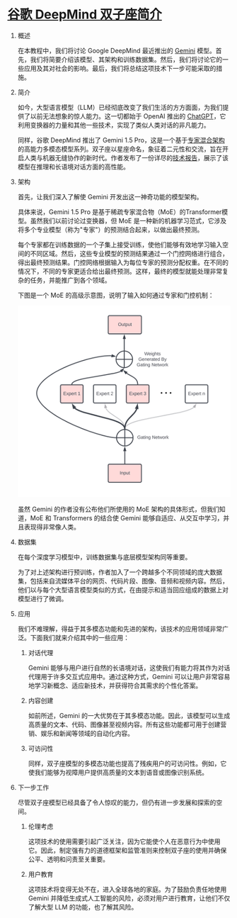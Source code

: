 # [谷歌 DeepMind 双子座简介](https://www.baeldung.com/cs/gemini-google-deepmind)

1. 概述

    在本教程中，我们将讨论 Google DeepMind 最近推出的 [Gemini](https://deepmind.google/technologies/gemini/#introduction) 模型。首先，我们将简要介绍该模型、其架构和训练数据集。然后，我们将讨论它的一些应用及其对社会的影响。最后，我们将总结这项技术下一步可能采取的措施。

2. 简介

    如今，大型语言模型（LLM）已经彻底改变了我们生活的方方面面，为我们提供了以前无法想象的惊人能力。这一切都始于 OpenAI 推出的 [ChatGPT](../../chatgpt-model-zh.md)，它利用变换器的力量和其他一些技术，实现了类似人类对话的非凡能力。

    同样，谷歌 DeepMind 推出了 Gemini 1.5 Pro，这是一个基于[专家混合架构](https://huggingface.co/blog/moe)的高能力多模态模型系列。双子座以星座命名，象征着二元性和交流，旨在开启人类与机器无缝协作的新时代。作者发布了一份详尽的[技术报告](https://blog.google/technology/ai/google-gemini-ai/#sundar-note)，展示了该模型在推理和长语境对话方面的高性能。

3. 架构

    首先，让我们深入了解使 Gemini 开发出这一神奇功能的模型架构。

    具体来说，Gemini 1.5 Pro 是基于稀疏专家混合物（MoE）的Transformer模型。虽然我们以前讨论过变换器，但 MoE 是一种新的机器学习范式，它涉及将多个专业模型（称为"专家"）的预测结合起来，以做出最终预测。

    每个专家都在训练数据的一个子集上接受训练，使他们能够有效地学习输入空间的不同区域。然后，这些专业模型的预测结果通过一个门控网络进行组合，得出最终预测结果。门控网络根据输入为每位专家的预测分配权重。在不同的情况下，不同的专家更适合给出最终预测。这样，最终的模型就能处理非常复杂的任务，并能推广到各个领域。

    下图是一个 MoE 的高级示意图，说明了输入如何通过专家和门控机制：

    ![169image](pic/1695407447-image1.webp)

    虽然 Gemini 的作者没有公布他们所使用的 MoE 架构的具体形式，但我们知道，MoE 和 Transformers 的结合使 Gemini 能够自适应、从交互中学习，并且表现得非常像人类。

4. 数据集

    在每个深度学习模型中，训练数据集与底层模型架构同等重要。

    为了对上述架构进行预训练，作者加入了一个跨越多个不同领域的庞大数据集，包括来自流媒体平台的网页、代码片段、图像、音频和视频内容。然后，他们以与每个大型语言模型类似的方式，在由提示和适当回应组成的数据上对模型进行了微调。

5. 应用

    我们不难理解，得益于其多模态功能和先进的架构，该技术的应用领域非常广泛。下面我们就来介绍其中的一些应用：

    1. 对话代理

        Gemini 能够与用户进行自然的长语境对话，这使我们有能力将其作为对话代理用于许多交互式应用中。通过这种方式，Gemini 可以让用户非常容易地学习新概念、适应新技术，并获得符合其需求的个性化答案。

    2. 内容创建

        如前所述，Gemini 的一大优势在于其多模态功能。因此，该模型可以生成高质量的文本、代码、图像甚至视频内容。所有这些功能都可用于创建营销、娱乐和新闻等领域的自动化内容。

    3. 可访问性

        同样，双子座模型的多模态功能也提高了残疾用户的可访问性。例如，它使我们能够为视障用户提供高质量的文本到语音或图像识别系统。

6. 下一步工作

    尽管双子座模型已经具备了令人惊叹的能力，但仍有进一步发展和探索的空间。

    1. 伦理考虑

        这项技术的使用需要引起广泛关注，因为它能使个人在恶意行为中使用它。因此，制定强有力的道德框架和监管准则来控制双子座的使用并确保公平、透明和问责至关重要。

    2. 用户教育

        这项技术将变得无处不在，进入全球各地的家庭。为了鼓励负责任地使用 Gemini 并降低生成式人工智能的风险，必须对用户进行教育，让他们不仅了解大型 LLM 的功能，也了解其风险。
